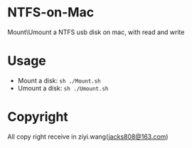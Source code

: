 # NTFS-on-Mac
Mount\Umount a NTFS usb disk on mac, with read and write 

# Usage
* Mount a disk: `sh ./Mount.sh`
* Umount a disk: `sh ./Umount.sh`

# Copyright
All copy right receive in ziyi.wang(jacks808@163.com)
